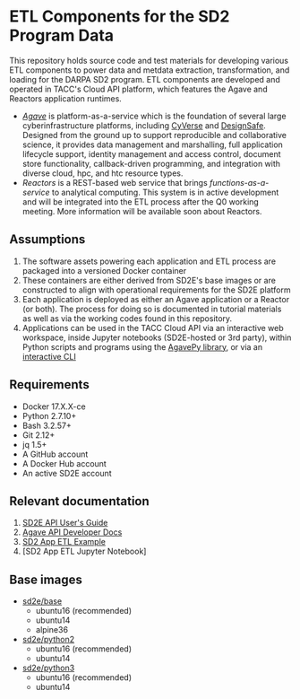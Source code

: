 # ETL Components for the SD2 Program Data

This repository holds source code and test materials for developing various ETL components to power data and metdata extraction, transformation, and loading for the DARPA SD2 program. ETL components are developed and operated in TACC's Cloud API platform, which features the Agave and Reactors application runtimes. 

* *[Agave][1]* is platform-as-a-service which is the foundation of several large cyberinfrastructure platforms, including [CyVerse][2] and [DesignSafe][3]. Designed from the ground up to support reproducible and collaborative science, it provides data management and marshalling, full application lifecycle support, identity management and access control, document store functionality, callback-driven programming, and integration with diverse cloud, hpc, and htc resource types. 
* *Reactors* is a REST-based web service that brings _functions-as-a-service_ to analytical computing. This system is in active development and will be integrated into the ETL process after the Q0 working meeting. More information will be available soon about Reactors. 

## Assumptions

1. The software assets powering each application and ETL process are packaged into a versioned Docker container
2. These containers are either derived from SD2E's base images or are constructed to align with operational requirements for the SD2E platform
3. Each application is deployed as either an Agave application or a Reactor (or both). The process for doing so is documented in tutorial materials as well as via the working codes found in this repository.
4. Applications can be used in the TACC Cloud API via an interactive web workspace, inside Jupyter notebooks (SD2E-hosted or 3rd party), within Python scripts and programs using the [AgavePy library][4], or via an [interactive CLI][5]

## Requirements

* Docker 17.X.X-ce
* Python 2.7.10+
* Bash 3.2.57+
* Git 2.12+
* jq 1.5+
* A GitHub account
* A Docker Hub account
* An active SD2E account

## Relevant documentation

1. [SD2E API User's Guide][8]
2. [Agave API Developer Docs][1]
3. [SD2 App ETL Example](sd2-app-etl.md)
4. [SD2 App ETL Jupyter Notebook]

## Base images

* [sd2e/base][6] 
    * ubuntu16 (recommended)
    * ubuntu14
    * alpine36
* [sd2e/python2][7] 
    * ubuntu16 (recommended)
    * ubuntu14
* [sd2e/python3][9]
    * ubuntu16 (recommended)
    * ubuntu14

[1]: http://developer.agaveapi.co/
[2]: https://cyverse.org/
[3]: https://www.designsafe-ci.org/
[4]: https://pypi.python.org/pypi/agavepy/
[5]: https://github.com/SD2E/sd2e-cli/#overview
[6]: https://hub.docker.com/r/sd2e/base/
[7]: https://hub.docker.com/r/sd2e/python2/
[8]: https://sd2e.github.io/api-user-guide/
[9]: https://hub.docker.com/r/sd2e/python3/
